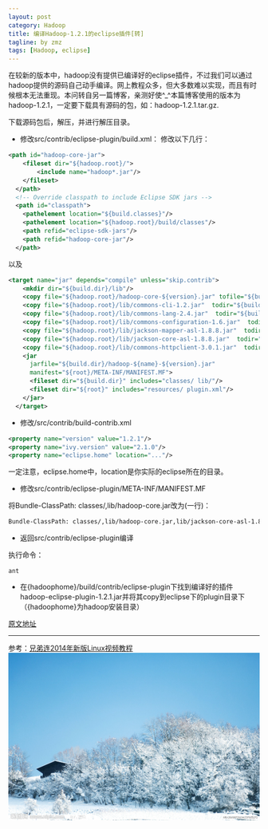 ```yaml
---
layout: post
category: Hadoop
title: 编译Hadoop-1.2.1的eclipse插件[转]
tagline: by zmz
tags: [Hadoop, eclipse]
---
```


在较新的版本中，hadoop没有提供已编译好的eclipse插件，不过我们可以通过hadoop提供的源码自己动手编译。网上教程众多，但大多数难以实现，而且有时候根本无法重现。本问转自另一篇博客，亲测好使^_^本篇博客使用的版本为hadoop-1.2.1，一定要下载具有源码的包，如：hadoop-1.2.1.tar.gz.

<!--more-->

下载源码包后，解压，并进行解压目录。

+ 修改src/contrib/eclipse-plugin/build.xml：
修改以下几行：

```XML
<path id="hadoop-core-jar">
    <fileset dir="${hadoop.root}/">
        <include name="hadoop*.jar"/>
    </fileset>
  </path>
  <!-- Override classpath to include Eclipse SDK jars -->
  <path id="classpath">
    <pathelement location="${build.classes}"/>
    <pathelement location="${hadoop.root}/build/classes"/>
    <path refid="eclipse-sdk-jars"/>
    <path refid="hadoop-core-jar"/>
  </path>
```
以及
```XML
<target name="jar" depends="compile" unless="skip.contrib">
    <mkdir dir="${build.dir}/lib"/>
    <copy file="${hadoop.root}/hadoop-core-${version}.jar" tofile="${build.dir}/lib/hadoop-core.jar" verbose="true"/>
    <copy file="${hadoop.root}/lib/commons-cli-1.2.jar"  todir="${build.dir}/lib" verbose="true"/>
    <copy file="${hadoop.root}/lib/commons-lang-2.4.jar"  todir="${build.dir}/lib" verbose="true"/>
    <copy file="${hadoop.root}/lib/commons-configuration-1.6.jar"  todir="${build.dir}/lib" verbose="true"/>
    <copy file="${hadoop.root}/lib/jackson-mapper-asl-1.8.8.jar"  todir="${build.dir}/lib" verbose="true"/>
    <copy file="${hadoop.root}/lib/jackson-core-asl-1.8.8.jar"  todir="${build.dir}/lib" verbose="true"/>
    <copy file="${hadoop.root}/lib/commons-httpclient-3.0.1.jar"  todir="${build.dir}/lib" verbose="true"/>
    <jar
      jarfile="${build.dir}/hadoop-${name}-${version}.jar"
      manifest="${root}/META-INF/MANIFEST.MF">
      <fileset dir="${build.dir}" includes="classes/ lib/"/>
      <fileset dir="${root}" includes="resources/ plugin.xml"/>
    </jar>
  </target>
```

+ 修改/src/contrib/build-contrib.xml
```XML
<property name="version" value="1.2.1"/>
<property name="ivy.version" value="2.1.0"/>
<property name="eclipse.home" location="..."/>
```
一定注意，eclipse.home中，location是你实际的eclipse所在的目录。

+ 修改src/contrib/eclipse-plugin/META-INF/MANIFEST.MF

将Bundle-ClassPath: classes/,lib/hadoop-core.jar改为(一行)：

```XML
Bundle-ClassPath: classes/,lib/hadoop-core.jar,lib/jackson-core-asl-1.8.8.jar ,lib/jackson-mapper-asl-1.8.8.jar, lib/commons-configuration-1.6.jar,lib/commons-lang-2.4.jar, lib/commons-httpclient-3.0.1.jar,lib/commons-cli-1.2.jar
```

+ 返回src/contrib/eclipse-plugin编译 

执行命令：

    ant
    
+ 在{hadoophome}/build/contrib/eclipse-plugin下找到编译好的插件hadoop-eclipse-plugin-1.2.1.jar并将其copy到eclipse下的plugin目录下（{hadoophome}为hadoop安装目录）

[原文地址](http://6728496.blog.51cto.com/6718496/1303425)

***


参考：[兄弟连2014年新版Linux视频教程](http://bbs.lampbrother.net/read-htm-tid-161465.html)
![vim logo](/img/snow.jpg)

